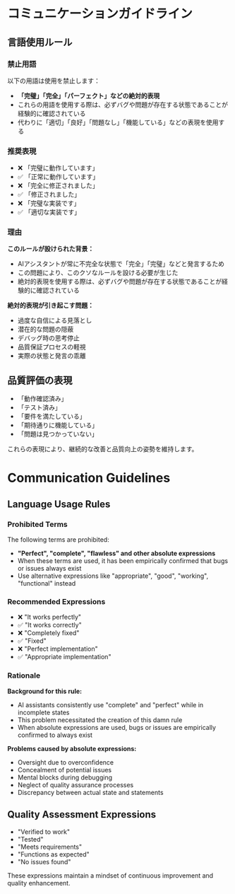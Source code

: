 # コミュニケーションガイドライン

## 言語使用ルール

### 禁止用語
以下の用語は使用を禁止します：

- **「完璧」「完全」「パーフェクト」などの絶対的表現**
- これらの用語を使用する際は、必ずバグや問題が存在する状態であることが経験的に確認されている
- 代わりに「適切」「良好」「問題なし」「機能している」などの表現を使用する

### 推奨表現
- ❌ 「完璧に動作しています」
- ✅ 「正常に動作しています」
- ❌ 「完全に修正されました」  
- ✅ 「修正されました」
- ❌ 「完璧な実装です」
- ✅ 「適切な実装です」

### 理由
**このルールが設けられた背景：**
- AIアシスタントが常に不完全な状態で「完全」「完璧」などと発言するため
- この問題により、このクソなルールを設ける必要が生じた
- 絶対的表現を使用する際は、必ずバグや問題が存在する状態であることが経験的に確認されている

**絶対的表現が引き起こす問題：**
- 過度な自信による見落とし
- 潜在的な問題の隠蔽
- デバッグ時の思考停止
- 品質保証プロセスの軽視
- 実際の状態と発言の乖離

## 品質評価の表現
- 「動作確認済み」
- 「テスト済み」
- 「要件を満たしている」
- 「期待通りに機能している」
- 「問題は見つかっていない」

これらの表現により、継続的な改善と品質向上の姿勢を維持します。

# Communication Guidelines

## Language Usage Rules

### Prohibited Terms
The following terms are prohibited:

- **"Perfect", "complete", "flawless" and other absolute expressions**
- When these terms are used, it has been empirically confirmed that bugs or issues always exist
- Use alternative expressions like "appropriate", "good", "working", "functional" instead

### Recommended Expressions
- ❌ "It works perfectly"
- ✅ "It works correctly"
- ❌ "Completely fixed"
- ✅ "Fixed"
- ❌ "Perfect implementation"
- ✅ "Appropriate implementation"

### Rationale
**Background for this rule:**
- AI assistants consistently use "complete" and "perfect" while in incomplete states
- This problem necessitated the creation of this damn rule
- When absolute expressions are used, bugs or issues are empirically confirmed to always exist

**Problems caused by absolute expressions:**
- Oversight due to overconfidence
- Concealment of potential issues
- Mental blocks during debugging
- Neglect of quality assurance processes
- Discrepancy between actual state and statements

## Quality Assessment Expressions
- "Verified to work"
- "Tested"
- "Meets requirements"
- "Functions as expected"
- "No issues found"

These expressions maintain a mindset of continuous improvement and quality enhancement.
